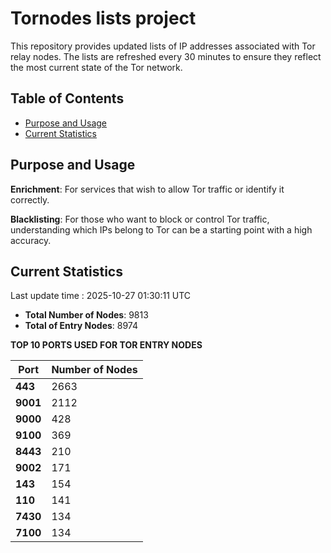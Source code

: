 # Tornodes lists project

This repository provides updated lists of IP addresses associated with Tor relay nodes. The lists are refreshed every 30 minutes to ensure they reflect the most current state of the Tor network.

## Table of Contents

- [Purpose and Usage](#purpose-and-usage)
- [Current Statistics](#current-statistics)


## Purpose and Usage

**Enrichment**: For services that wish to allow Tor traffic or identify it correctly.

**Blacklisting**: For those who want to block or control Tor traffic, understanding which IPs belong to Tor can be a starting point with a high accuracy.

## Current Statistics

Last update time : 2025-10-27 01:30:11 UTC

- **Total Number of Nodes**: 9813
- **Total of Entry Nodes**: 8974

**TOP 10 PORTS USED FOR TOR ENTRY NODES**

| **Port** | **Number of Nodes** |
|------|-----------------|
| **443**   | 2663  |
| **9001**   | 2112  |
| **9000**   | 428  |
| **9100**   | 369  |
| **8443**   | 210  |
| **9002**   | 171  |
| **143**   | 154  |
| **110**   | 141  |
| **7430**   | 134  |
| **7100**   | 134  |

